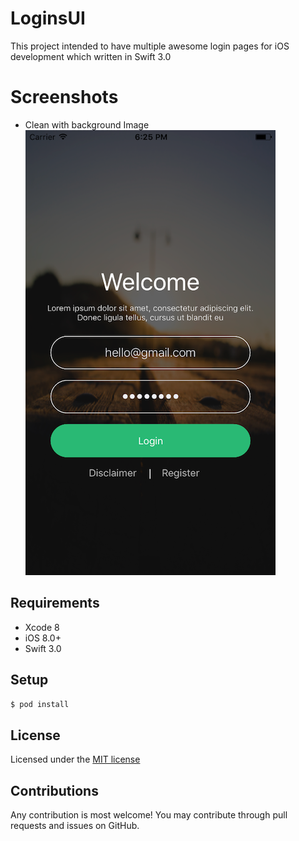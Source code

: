 # LoginsUI
This project intended to have multiple awesome login pages for iOS development which written in Swift 3.0

# Screenshots
- Clean with background Image
![image1](/Screenshots/image1.png)

## Requirements ##

- Xcode 8
- iOS 8.0+
- Swift 3.0

## Setup ##
```bash
$ pod install
```

## License ##
Licensed under the [MIT license](http://opensource.org/licenses/MIT)

## Contributions ##
Any contribution is most welcome! You may contribute through pull requests and issues on GitHub.


